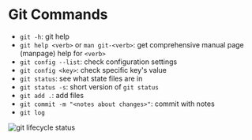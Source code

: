 # Git Commands

- `git -h`: git help
- `git help <verb>` or `man git-<verb>`: get comprehensive manual page (manpage) help for `<verb>`
- `git config --list`: check configuration settings
- `git config <key>`: check specific key's value
- `git status`: see what state files are in
- `git status -s`: short version of `git status`
- `git add .`: add files
- `git commit -m "<notes about changes>"`: commit with notes
- `git log`

![git lifecycle status][status-lifecycle]

[status-lifecycle]: https://git-scm.com/book/en/v2/images/lifecycle.png